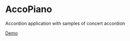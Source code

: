# AccoPiano
Accordion application with samples of concert accordion

[Demo](https://piotrkrzaczkowski.github.io/AccoPiano/)
